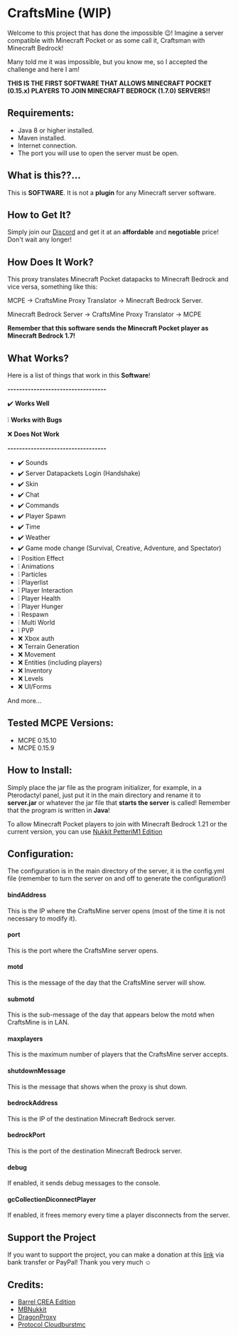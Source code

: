 # CraftsMine (WIP)
Welcome to this project that has done the impossible 😉! Imagine a server compatible with Minecraft Pocket or as some call it, Craftsman with Minecraft Bedrock!

Many told me it was impossible, but you know me, so I accepted the challenge and here I am!

**THIS IS THE FIRST SOFTWARE THAT ALLOWS MINECRAFT POCKET (0.15.x) PLAYERS TO JOIN MINECRAFT BEDROCK (1.7.0) SERVERS!!**

## Requirements:
- Java 8 or higher installed.
- Maven installed.
- Internet connection.
- The port you will use to open the server must be open.

## What is this??...
This is **SOFTWARE**. It is not a **plugin** for any Minecraft server software.

## How to Get It?
Simply join our [Discord](https://discord.com/invite/mrmHcwxXff) and get it at an **affordable** and **negotiable** price! Don't wait any longer!

## How Does It Work?
This proxy translates Minecraft Pocket datapacks to Minecraft Bedrock and vice versa, something like this:

MCPE -> CraftsMine Proxy Translator -> Minecraft Bedrock Server.

Minecraft Bedrock Server -> CraftsMine Proxy Translator -> MCPE

**Remember that this software sends the Minecraft Pocket player as Minecraft Bedrock 1.7!**

## What Works?
Here is a list of things that work in this **Software**!

**----------------------------------**

✔️ **Works Well**

❕ **Works with Bugs**

❌ **Does Not Work**

**----------------------------------**

  - ✔️ Sounds
  - ✔️ Server Datapackets Login (Handshake)
  - ✔️ Skin
  - ✔️ Chat
  - ✔️ Commands
  - ✔️ Player Spawn
  - ✔️ Time
  - ✔️ Weather
  - ✔️ Game mode change (Survival, Creative, Adventure, and Spectator)
  - ❕ Position Effect
  - ❕ Animations
  - ❕ Particles
  - ❕ Playerlist
  - ❕ Player Interaction
  - ❕ Player Health
  - ❕ Player Hunger
  - ❕ Respawn
  - ❕ Multi World
  - ❕ PVP
  - ❌ Xbox auth
  - ❌ Terrain Generation
  - ❌ Movement
  - ❌ Entities (including players)
  - ❌ Inventory
  - ❌ Levels
  - ❌ UI/Forms

  And more...

## Tested MCPE Versions:

 - MCPE 0.15.10
 - MCPE 0.15.9

## How to Install:
Simply place the jar file as the program initializer, for example, in a Pterodactyl panel, just put it in the main directory and rename it to **server.jar** or whatever the jar file that **starts the server** is called! Remember that the program is written in **Java**!

To allow Minecraft Pocket players to join with Minecraft Bedrock 1.21 or the current version, you can use [Nukkit PetteriM1 Edition](https://github.com/PetteriM1/NukkitPetteriM1Edition/)

## Configuration:
The configuration is in the main directory of the server, it is the config.yml file (remember to turn the server on and off to generate the configuration!)

#### bindAddress
This is the IP where the CraftsMine server opens (most of the time it is not necessary to modify it).

#### port
This is the port where the CraftsMine server opens.

#### motd
This is the message of the day that the CraftsMine server will show.

#### submotd
This is the sub-message of the day that appears below the motd when CraftsMine is in LAN.

#### maxplayers
This is the maximum number of players that the CraftsMine server accepts.

#### shutdownMessage
This is the message that shows when the proxy is shut down.

#### bedrockAddress
This is the IP of the destination Minecraft Bedrock server.

#### bedrockPort
This is the port of the destination Minecraft Bedrock server.

#### debug
If enabled, it sends debug messages to the console.

#### gcCollectionDiconnectPlayer
If enabled, it frees memory every time a player disconnects from the server.

## Support the Project

If you want to support the project, you can make a donation at this [link](https://creadoresgames.blogspot.com/p/donaciones.html) via bank transfer or PayPal!
Thank you very much ☺️

## Credits:

  - [Barrel CREA Edition](https://github.com/Trollhunters501/Barrel-CREA-Edition)
  - [MBNukkit](https://github.com/Trollhunters501/MBNukkit)
  - [DragonProxy](https://github.com/robske110/DragonProxy/)
  - [Protocol Cloudburstmc](https://github.com/CloudburstMC/Protocol/)
